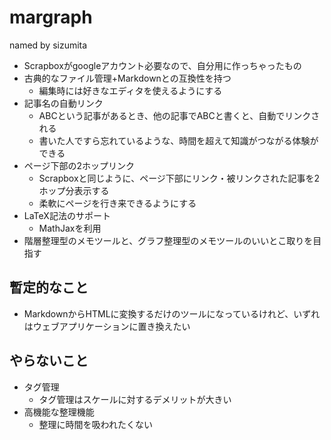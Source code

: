 # margraph

named by sizumita

- Scrapboxがgoogleアカウント必要なので、自分用に作っちゃったもの
- 古典的なファイル管理+Markdownとの互換性を持つ
  - 編集時には好きなエディタを使えるようにする
- 記事名の自動リンク
  - ABCという記事があるとき、他の記事でABCと書くと、自動でリンクされる
  - 書いた人ですら忘れているような、時間を超えて知識がつながる体験ができる
- ページ下部の2ホップリンク
  - Scrapboxと同じように、ページ下部にリンク・被リンクされた記事を2ホップ分表示する
  - 柔軟にページを行き来できるようにする
- LaTeX記法のサポート
  - MathJaxを利用
- 階層整理型のメモツールと、グラフ整理型のメモツールのいいとこ取りを目指す

## 暫定的なこと

- MarkdownからHTMLに変換するだけのツールになっているけれど、いずれはウェブアプリケーションに置き換えたい

## やらないこと

- タグ管理
  - タグ管理はスケールに対するデメリットが大きい
- 高機能な整理機能
  - 整理に時間を吸われたくない
